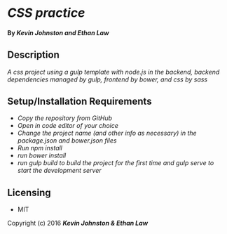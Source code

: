 # _CSS practice_

#### By _Kevin Johnston and Ethan Law_

## Description

_A css project using a gulp template with node.js in the backend, backend dependencies managed by gulp, frontend by bower, and css by sass_

## Setup/Installation Requirements

* _Copy the repository from GitHub_
* _Open in code editor of your choice_
* _Change the project name (and other info as necessary) in the package.json and bower.json files_
* _Run npm install_
* _run bower install_
* _run gulp build to build the project for the first time and gulp serve to start the development server_



## Licensing

* MIT

Copyright (c) 2016 **_Kevin Johnston & Ethan Law_**
